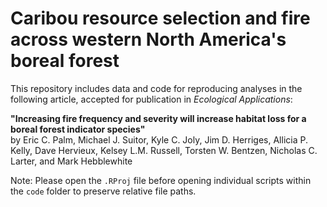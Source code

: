 # Caribou resource selection and fire across western North America's boreal forest

This repository includes data and code for reproducing analyses in the following article, accepted for publication in *Ecological Applications*:

**"Increasing fire frequency and severity will increase habitat loss for a boreal forest indicator species"**  
by Eric C. Palm, Michael J. Suitor, Kyle C. Joly, Jim D. Herriges, Allicia P. Kelly, Dave Hervieux, Kelsey L.M. Russell, Torsten W. Bentzen, Nicholas C. Larter, and Mark Hebblewhite

Note: Please open the `.RProj` file before opening individual scripts within the `code` folder to preserve relative file paths.
